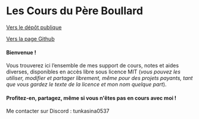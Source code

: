 # Les Cours du P&egrave;re Boullard

[Vers le dépôt publique](https://github.com/tunkasina/CoursPereBoullard)

[Vers la page Github](https://tunkasina.github.io/CoursPereBoullard/)
#### Bienvenue !  
Vous trouverez ici l’ensemble de mes support de cours, notes et aides diverses, disponibles en accès libre sous licence MIT (_vous pouvez les utiliser, modifier et partager librement, même pour des projets payants, tant que vous gardez le texte de la licence et mon nom quelque part_).
#### Profitez-en, partagez, même si vous n'êtes pas en cours avec moi !

Me contacter sur Discord : tunkasina0537


